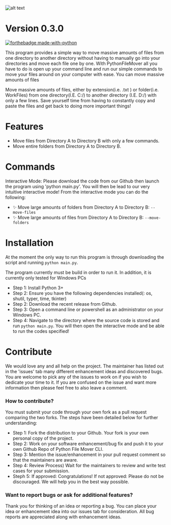 
![alt text](https://i.imgur.com/z1ogxT9.png)
# Version 0.3.0
[![forthebadge made-with-python](http://ForTheBadge.com/images/badges/made-with-python.svg)](https://www.python.org/)

This program provides a simple way to move massive amounts of files from one directory to another directory without having to manually go into your directories and move each file one by one. With PythonFileMover all you have to do is open up your command line and run our simple commands to move your files around on your computer with ease.  You can move massive amounts of files

Move massive amounts of files, either by extension(i.e. .txt ) or folder(i.e. WorkFiles) from one directory(I.E. C:/) to another directory (I.E. D:/) with only a few lines. Save yourself time from having to constantly copy and paste the files and get back to doing more important things!


# Features
- Move files from Directory A to Directory B with only a few commands.
- Move entire folders from Directory A to Directory B.

# Commands
Interactive Mode:
Please download the code from our Github then launch the program using 'python main.py'. You will then be lead to our very intuitive interactive mode! From the interactive mode you can do the following:
- ✨ Move large amounts of folders from Directory A to Directory B: `--move-files`
- ✨ Move large amounts of files from Directory A to Directory B: `--move-folders`


# Installation
At the moment the only way to run this program is through downloading the script and running `python main.py`.

The program currently must be build in order to run it. In addition, it is currently only tested for Windows PCs
- Step 1: Install Python 3+
- Step 2: Ensure you have the following dependencies installed(: os, shutil, typer, time, tkinter)
- Step 2: Download the recent release from Github.
- Step 3: Open a command line or powershell as an administrator on your Windows PC.
- Step 4: Navigate to the directory where the source code is stored and run `python main.py`. You will then open the interactive mode and be able to run the codes specified!

# Contribute
We would love any and all help on the project. The maintainer has listed out in the 'issues' tab many different enhancement ideas and discovered bugs. You are welcome to pick any of the issues to work on if you wish to dedicate your time to it. If you are confused on the issue and want more information then please feel free to also leave a comment.


### How to contribute?
You must submit your code through your own fork as a pull request comparing the two forks. The steps have been detailed below for further understanding:
- Step 1: Fork the distribution to your Github. Your fork is your own personal copy of the project.
- Step 2: Work on your software enhancement/bug fix and push it to your own Github Repo of Python File Mover CLI.
- Step 3: Mention the issue/enhancement in your pull request comment so that the maintainers are aware.
- Step 4: Review Process) Wait for the maintainers to review and write test cases for your submission.
- Steph 5: If approved: Congratulations! If not approved: Please do not be discouraged. We will help you in the best way possible.



### Want to report bugs or ask for additional features?  
Thank you for thinking of an idea or reporting a bug. You can place your idea or enhancement idea into our issues tab for consideration. All bug reports are appreciated along with enhancement ideas.

